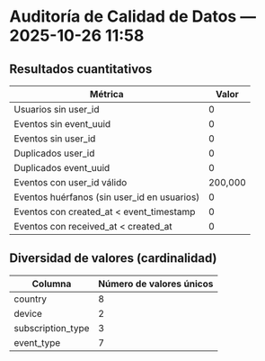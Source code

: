 # Auditoría de Calidad de Datos — 2025-10-26 11:58

## Resultados cuantitativos

| Métrica | Valor |
|----------|--------|
| Usuarios sin user_id | 0 |
| Eventos sin event_uuid | 0 |
| Eventos sin user_id | 0 |
| Duplicados user_id | 0 |
| Duplicados event_uuid | 0 |
| Eventos con user_id válido | 200,000 |
| Eventos huérfanos (sin user_id en usuarios) | 0 |
| Eventos con created_at < event_timestamp | 0 |
| Eventos con received_at < created_at | 0 |

## Diversidad de valores (cardinalidad)

| Columna | Número de valores únicos |
|----------|---------------------------|
| country | 8 |
| device | 2 |
| subscription_type | 3 |
| event_type | 7 |